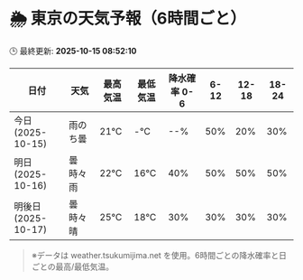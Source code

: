# 🌦️ 東京の天気予報（6時間ごと）

🕒 最終更新: **2025-10-15 08:52:10**

| 日付 | 天気 | 最高気温 | 最低気温 | 降水確率 0-6 | 6-12 | 12-18 | 18-24 |
|------|------|----------|----------|------------|------|------|------|
| 今日 (2025-10-15) | 雨のち曇 | 21℃ | -℃ | --% | 50% | 20% | 30% |
| 明日 (2025-10-16) | 曇時々雨 | 22℃ | 16℃ | 40% | 50% | 50% | 50% |
| 明後日 (2025-10-17) | 曇時々晴 | 25℃ | 18℃ | 30% | 30% | 30% | 30% |

> ※データは weather.tsukumijima.net を使用。6時間ごとの降水確率と日ごとの最高/最低気温。